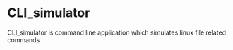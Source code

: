 # CLI_simulator
CLI_simulator is command line application which simulates linux file related commands
